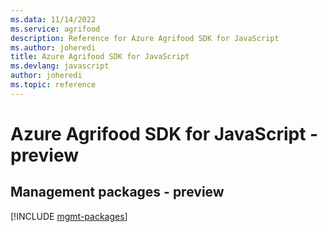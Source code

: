 ```yaml
---
ms.data: 11/14/2022
ms.service: agrifood
description: Reference for Azure Agrifood SDK for JavaScript
ms.author: joheredi
title: Azure Agrifood SDK for JavaScript
ms.devlang: javascript
author: joheredi
ms.topic: reference
---
```

# Azure Agrifood SDK for JavaScript - preview

## Management packages - preview
[!INCLUDE [mgmt-packages](agrifood-mgmt-index.md)]